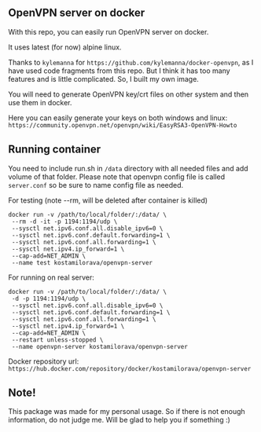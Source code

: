 ## OpenVPN server on docker

With this repo, you can easily run OpenVPN server on docker.

It uses latest (for now) alpine linux.

Thanks to `kylemanna` for `https://github.com/kylemanna/docker-openvpn`, as I have used code fragments from this repo.
But I think it has too many features and is little complicated. So, I built my own image.

You will need to generate OpenVPN key/crt files on other system and then use them in docker.

Here you can easily generate your keys on both windows and
linux: `https://community.openvpn.net/openvpn/wiki/EasyRSA3-OpenVPN-Howto`

## Running container

You need to include run.sh in `/data` directory with all needed files and add volume of that folder. Please note that
openvpn config file is called `server.conf` so be sure to name config file as needed.

For testing (note --rm, will be deleted after container is killed)

```
docker run -v /path/to/local/folder/:/data/ \
 --rm -d -it -p 1194:1194/udp \
 --sysctl net.ipv6.conf.all.disable_ipv6=0 \
 --sysctl net.ipv6.conf.default.forwarding=1 \
 --sysctl net.ipv6.conf.all.forwarding=1 \
 --sysctl net.ipv4.ip_forward=1 \
 --cap-add=NET_ADMIN \
 --name test kostamilorava/openvpn-server
```

For running on real server:

```
docker run -v /path/to/local/folder/:/data/ \
 -d -p 1194:1194/udp \
 --sysctl net.ipv6.conf.all.disable_ipv6=0 \
 --sysctl net.ipv6.conf.default.forwarding=1 \
 --sysctl net.ipv6.conf.all.forwarding=1 \
 --sysctl net.ipv4.ip_forward=1 \
 --cap-add=NET_ADMIN \
 --restart unless-stopped \
 --name openvpn-server kostamilorava/openvpn-server
```

Docker repository url: `https://hub.docker.com/repository/docker/kostamilorava/openvpn-server`

## Note!

This package was made for my personal usage. So if there is not enough information, do not judge me. Will be glad to
help you if something :)